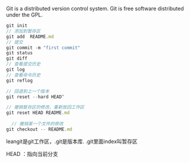 Git is a distributed version control system.
Git is free software distributed under the GPL.

```js
git init
// 添加到暂存区
git add  README.md
// 提交
git commit -m "first commit"
git status
git diff
// 查看提交历史
git log
// 查看命令历史
git reflog

// 回退到上一个版本
git reset --hard HEAD^

// 撤销暂存区的修改，重新放回工作区
git reset HEAD README.md
  
  // 撤销某一个文件的修改
git checkout -- README.md
```

leangit是git工作区，.git是版本库.
.git里面index叫暂存区

HEAD ：指向当前分支

